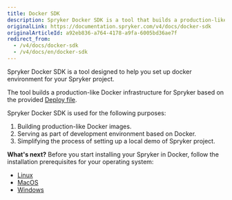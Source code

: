 ```yaml
---
title: Docker SDK
description: Spryker Docker SDK is a tool that builds a production-like Docker infrustructure for Spryker.
originalLink: https://documentation.spryker.com/v4/docs/docker-sdk
originalArticleId: a92eb836-a764-4178-a9fa-6005bd36ae7f
redirect_from:
  - /v4/docs/docker-sdk
  - /v4/docs/en/docker-sdk
---
```


Spryker Docker SDK is a tool designed to help you set up docker environment for your Spryker project.

The tool builds a production-like Docker infrastructure for Spryker based on the provided [Deploy file](/docs/scos/dev/developer-guides/202001.0/installation/spryker-in-docker/docker-sdk/deploy-file-reference-1.0.html).

Spryker Docker SDK is used for the following purposes:

1. Building production-like Docker images.
2. Serving as part of development environment based on Docker.
3. Simplifying the process of setting up a local demo of Spryker project.

**What's next?**
Before you start installing your Spryker in Docker, follow the installation prerequisites for your operating system:
* [Linux](/docs/scos/dev/developer-guides/202001.0/installation/spryker-in-docker/docker-installation-prerequisites/docker-installation-prerequisites-linux.html)
* [MacOS](/docs/scos/dev/developer-guides/202001.0/installation/spryker-in-docker/docker-installation-prerequisites/docker-installation-prerequisites-macos.html)
* [Windows](/docs/scos/dev/developer-guides/202001.0/installation/spryker-in-docker/docker-installation-prerequisites/docker-installation-prerequisites-windows.html)

<!-- Last review date: Aug 06, 2019by Mike Kalinin, Andrii Tserkovnyi -->
